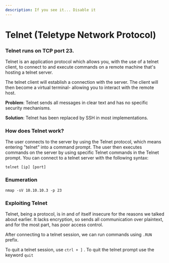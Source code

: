 ```yaml
---
description: If you see it... Disable it
---
```


# Telnet (Teletype Network Protocol)

### Telnet runs on **TCP port 23.**

Telnet is an application protocol which allows you, with the use of a telnet client, to connect to and execute commands on a remote machine that's hosting a telnet server.

The telnet client will establish a connection with the server. The client will then become a virtual terminal- allowing you to interact with the remote host.

**Problem**: Telnet sends all messages in clear text and has no specific security mechanisms.&#x20;

**Solution**: Telnet has been replaced by SSH in most implementations.

### How does Telnet work?

The user connects to the server by using the Telnet protocol, which means entering "telnet" into a command prompt. The user then executes commands on the server by using specific Telnet commands in the Telnet prompt. You can connect to a telnet server with the following syntax:

```
telnet [ip] [port]
```

### Enumeration

```
nmap -sV 10.10.10.3 -p 23
```

### Exploiting Telnet

Telnet, being a protocol, is in and of itself insecure for the reasons we talked about earlier. It lacks encryption, so sends all communication over plaintext, and for the most part, has poor access control.

After connecting to a telnet session, we can run commands using `.RUN` prefix.

To quit a telnet session, use `ctrl + ]` . To quit the telnet prompt use the keyword `quit`

